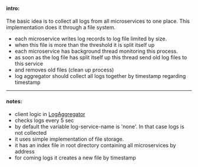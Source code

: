 #### intro:
The basic idea is to collect all logs from all microservices to one place. 
This implementation does it through a file system.


- each microservice writes log records to log file limited by size.
- when this file is more than the threshold it is split itself up 
- each microservice has background thread monitoring this process.
- as soon as the log file has split itself up this thread send old log files to this service
- and removes old files (clean up process)
- log aggregator should collect all logs together by timestamp regarding timestamp  
---
#### notes:
- client logic in [LogAggregator](..\discovery\src\main\java\ie\home\msa\sandbox\discovery\client\LogAggregator.java)
 - checks logs every 5 sec
 - by default the variable log-service-name is 'none'. In that case logs is not collected
- it uses simple implementation of file storage.
 - it has an index file in root directory containing all microservices by address
 - for coming logs it creates a new file by timestamp
   